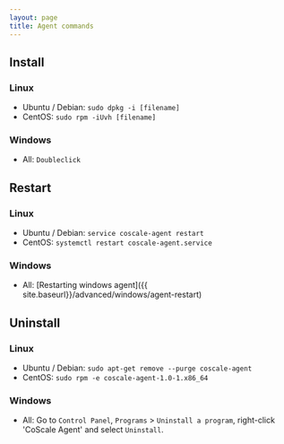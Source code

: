 ```yaml
---
layout: page
title: Agent commands
---
```


## Install

### Linux

* Ubuntu / Debian: `sudo dpkg -i [filename]`
* CentOS: `sudo rpm -iUvh [filename]`

### Windows

* All: `Doubleclick`

## Restart

### Linux
* Ubuntu / Debian: `service coscale-agent restart`
* CentOS: `systemctl restart coscale-agent.service`

### Windows

* All: [Restarting windows agent]({{ site.baseurl}}/advanced/windows/agent-restart)

## Uninstall

### Linux

* Ubuntu / Debian: `sudo apt-get remove --purge coscale-agent`
* CentOS: `sudo rpm -e coscale-agent-1.0-1.x86_64`

### Windows

* All: Go to `Control Panel`, `Programs` > `Uninstall a program`, right-click 'CoScale Agent' and select `Uninstall`.

<!-- TODO: Add uninstall -->
